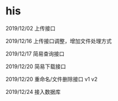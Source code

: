 # his

2019/12/02  上传接口

2019/12/16 上传接口调整，增加文件处理方式

2019/12/17 简易查询接口

2019/12/20 简易下载接口

2019/12/20 重命名/文件删除接口 v1 v2

2019/12/24 接入数据库